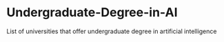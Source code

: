 # Undergraduate-Degree-in-AI
List of universities that offer undergraduate degree in artificial intelligence

